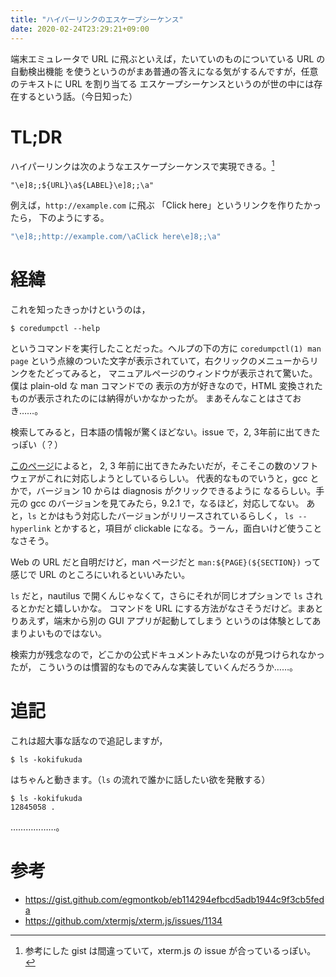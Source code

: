 ```yaml
---
title: "ハイパーリンクのエスケープシーケンス"
date: 2020-02-24T23:29:21+09:00
---
```


端末エミュレータで URL に飛ぶといえば，たいていのものについている URL の自動検出機能
を使うというのがまあ普通の答えになる気がするんですが，任意のテキストに URL を割り当てる
エスケープシーケンスというのが世の中には存在するという話。（今日知った）

# TL;DR

ハイパーリンクは次のようなエスケープシーケンスで実現できる。[^wrong]

```
"\e]8;;${URL}\a${LABEL}\e]8;;\a"
```

例えば，`http://example.com` に飛ぶ 「Click here」というリンクを作りたかったら，
下のようにする。

```c
"\e]8;;http://example.com/\aClick here\e]8;;\a"
```

# 経緯

これを知ったきっかけというのは，

```shell
$ coredumpctl --help
```

というコマンドを実行したことだった。ヘルプの下の方に `coredumpctl(1) man page`
という点線のついた文字が表示されていて，右クリックのメニューからリンクをたどってみると，
マニュアルページのウィンドウが表示されて驚いた。僕は plain-old な man コマンドでの
表示の方が好きなので，HTML 変換されたものが表示されたのには納得がいかなかったが。
まあそんなことはさておき……。

検索してみると，日本語の情報が驚くほどない。issue で，2, 3年前に出てきたっぽい（？）

[このページ](https://gist.github.com/egmontkob/eb114294efbcd5adb1944c9f3cb5feda)によると，
2, 3 年前に出てきたみたいだが，そこそこの数のソフトウェアがこれに対応しようとしているらしい。
代表的なものでいうと，gcc とかで，バージョン 10 からは diagnosis がクリックできるように
なるらしい。手元の gcc のバージョンを見てみたら，9.2.1 で，なるほど，対応してない。
あと，`ls` とかはもう対応したバージョンがリリースされているらしく，
`ls --hyperlink` とかすると，項目が clickable になる。うーん，面白いけど使うことなさそう。

Web の URL だと自明だけど，man ページだと `man:${PAGE}(${SECTION})` って感じで
URL のところにいれるといいみたい。

`ls` だと，nautilus で開くんじゃなくて，さらにそれが同じオプションで `ls` されるとかだと嬉しいかな。
コマンドを URL にする方法がなさそうだけど。まあとりあえず，端末から別の GUI アプリが起動してしまう
というのは体験としてあまりよいものではない。

検索力が残念なので，どこかの公式ドキュメントみたいなのが見つけられなかったが，
こういうのは慣習的なものでみんな実装していくんだろうか……。

# 追記

これは超大事な話なので追記しますが，

```shell
$ ls -kokifukuda
```

はちゃんと動きます。（`ls` の流れで誰かに話したい欲を発散する）

```shell
$ ls -kokifukuda
12845058 .
```

………………。

# 参考

- https://gist.github.com/egmontkob/eb114294efbcd5adb1944c9f3cb5feda
- https://github.com/xtermjs/xterm.js/issues/1134

[^wrong]: 参考にした gist は間違っていて，xterm.js の issue が合っているっぽい。
